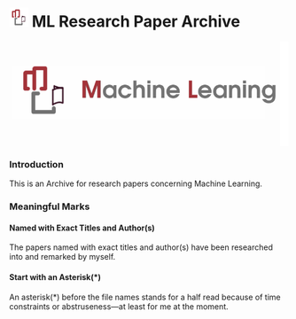 # <img src="https://github.com/ChenZhouUC/ML_ResearchPaperArchive/blob/master/assets/ml.png" height="35" alt="logo"/> ML Research Paper Archive

<div align=center>
<img src="https://github.com/ChenZhouUC/ML_ResearchPaperArchive/blob/master/assets/ML_concept.png" alt="concept" width="600" align="center"/>
</div>

### Introduction

This is an Archive for research papers concerning Machine Learning.

### Meaningful Marks

#### Named with Exact Titles and Author(s)

The papers named with exact titles and author(s) have been researched into and remarked by myself.

#### Start with an Asterisk(*)

An asterisk(*) before the file names stands for a half read because of time constraints or abstruseness—at least for me at the moment.
